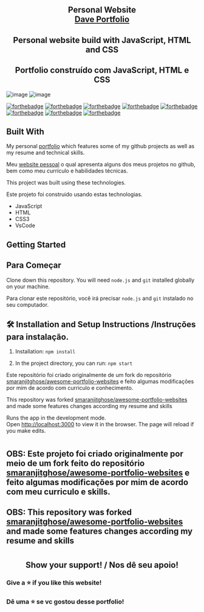 <h2 align="center">
  Personal Website<br/>
  <a href="https://portfoliodavids.netlify.app/" target="_blank">Dave Portfolio</a>
</h2>

<h2 align="center"> Personal website build with JavaScript, HTML and CSS </h2>
<h2 align="center"> Portfolio construído com JavaScript, HTML e CSS </h2>



![image](https://user-images.githubusercontent.com/109705197/195660780-a83e2414-2a7b-47fd-b1c9-25ff0a0fe497.png)
![image](https://user-images.githubusercontent.com/109705197/195681788-5e634a1b-f54a-45d8-be23-7bab71551b06.png)

[![forthebadge](https://forthebadge.com/images/badges/built-by-developers.svg)](https://forthebadge.com)
[![forthebadge](https://forthebadge.com/images/badges/made-with-javascript.svg)](https://forthebadge.com)
[![forthebadge](https://forthebadge.com/images/badges/built-with-love.svg)](https://forthebadge.com)
[![forthebadge](https://forthebadge.com/images/badges/open-source.svg)](https://forthebadge.com)
[![forthebadge](https://forthebadge.com/images/badges/makes-people-smile.svg)](https://forthebadge.com)
[![forthebadge](https://forthebadge.com/images/badges/uses-badges.svg)](https://forthebadge.com)
[![forthebadge](https://forthebadge.com/images/badges/powered-by-coffee.svg)](https://forthebadge.com)
[![forthebadge](https://forthebadge.com/images/badges/winter-is-coming.svg)](https://forthebadge.com)


## Built With


My personal  <a href="https://portfoliodavids.netlify.app/" target="_blank">portfolio</a> which features some of my github projects as well as my resume and technical skills.<br/>

Meu  <a href="https://portfoliodavids.netlify.app/" target="_blank">website pessoal</a> o qual apresenta alguns dos meus projetos no github, bem como meu currículo e habilidades técnicas.<br/>



This project was built using these technologies.

Este projeto foi construido usando estas technologias.
- JavaScript
- HTML
- CSS3
- VsCode

## Getting Started
## Para Começar

Clone down this repository. You will need `node.js` and `git` installed globally on your machine.

Para clonar este repositório, você irá precisar `node.js` and `git` instalado no seu computador.

## 🛠 Installation and Setup Instructions /Instruções para instalação.

1. Installation: `npm install`

2. In the project directory, you can run: `npm start`


Este repositório foi criado originalmente de um fork do repositório [smaranjitghose/awesome-portfolio-websites](http://https://portfolio.smaranjitghose.com/) e feito algumas modificações por mim de acordo com curriculo e conhecimento.
 
This repository was forked [smaranjitghose/awesome-portfolio-websites](http://https://portfolio.smaranjitghose.com/) and made some features changes according my resume and skills

Runs the app in the development mode.\
Open [http://localhost:3000](http://localhost:3000) to view it in the browser.
The page will reload if you make edits.
#

## OBS: Este projeto foi criado originalmente por meio de um fork feito do repositório [smaranjitghose/awesome-portfolio-websites](http://https://portfolio.smaranjitghose.com/) e feito algumas modificações por mim de acordo com meu curriculo e skills.
 
## OBS: This repository was forked [smaranjitghose/awesome-portfolio-websites](http://https://portfolio.smaranjitghose.com/) and made some features changes according my resume and skills
#


 <h2 align= "center">Show your support! / Nos dê seu apoio!</h2>


### Give a ⭐ if you like this website!

### Dê uma ⭐ se vc gostou desse portfolio!







